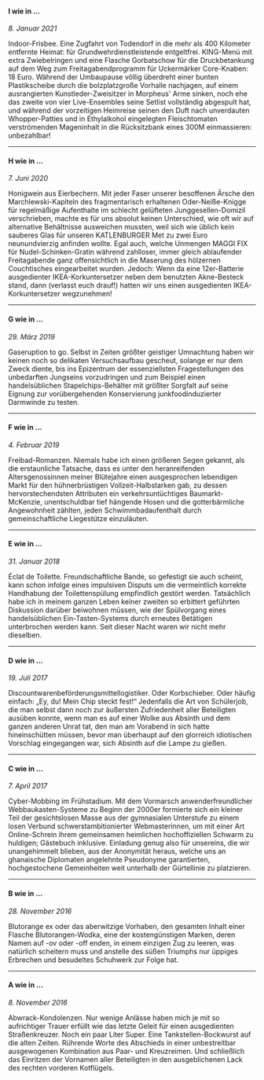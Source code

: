 #### I wie in ...

_8. Januar 2021_

Indoor-Frisbee. Eine Zugfahrt von Todendorf in die mehr als 400 Kilometer entfernte Heimat: für Grundwehrdienstleistende entgeltfrei. KING-Menü mit extra Zwiebelringen und eine Flasche Gorbatschow für die Druckbetankung auf dem Weg zum Freitagabendprogramm für Uckermärker Core-Knaben: 18 Euro. Während der Umbaupause völlig überdreht einer bunten Plastikscheibe durch die bolzplatzgroße Vorhalle nachjagen, auf einem ausrangierten Kunstleder-Zweisitzer in Morpheus' Arme sinken, noch ehe das zweite von vier Live-Ensembles seine Setlist vollständig abgespult hat, und während der vorzeitigen Heimreise seinen den Duft nach unverdauten Whopper-Patties und in Ethylalkohol eingelegten Fleischtomaten verströmenden Mageninhalt in die Rücksitzbank eines 300M einmassieren: unbezahlbar!

<hr>

#### H wie in ...

_7. Juni 2020_

Honigwein aus Eierbechern. Mit jeder Faser unserer besoffenen Ärsche den Marchlewski-Kapiteln des fragmentarisch erhaltenen Oder-Neiße-Knigge für regelmäßige Aufenthalte im schlecht gelüfteten Junggesellen-Domizil verschrieben, machte es für uns absolut keinen Unterschied, wie oft wir auf alternative Behältnisse ausweichen mussten, weil sich wie üblich kein sauberes Glas für unseren KATLENBURGER Met zu zwei Euro neunundvierzig anfinden wollte. Egal auch, welche Unmengen MAGGI FIX für Nudel-Schinken-Gratin während zahlloser, immer gleich ablaufender Freitagabende ganz offensichtlich in die Maserung des hölzernen Couchtisches eingearbeitet wurden. Jedoch: Wenn da eine 12er-Batterie ausgedienter IKEA-Korkuntersetzer neben dem benutzten Akne-Besteck stand, dann (verlasst euch drauf!) hatten wir uns einen ausgedienten IKEA-Korkuntersetzer wegzunehmen!

<hr>

#### G wie in ...

_29. März 2019_

Gaseruption to go. Selbst in Zeiten größter geistiger Umnachtung haben wir keinen noch so delikaten Versuchsaufbau gescheut, solange er nur dem Zweck diente, bis ins Epizentrum der essenziellsten Fragestellungen des unbedarften Jungseins vorzudringen und zum Beispiel einen handelsüblichen Stapelchips-Behälter mit größter Sorgfalt auf seine Eignung zur vorübergehenden Konservierung junkfoodinduzierter Darmwinde zu testen.

<hr>

#### F wie in ...

_4. Februar 2019_

Freibad-Romanzen. Niemals habe ich einen größeren Segen gekannt, als die erstaunliche Tatsache, dass es unter den heranreifenden Altersgenossinnen meiner Blütejahre einen ausgesprochen lebendigen Markt für den hühnerbrüstigen Vollzeit-Halbstarken gab, zu dessen hervorstechendsten Attributen ein verkehrsuntüchtiges Baumarkt-McKenzie, unentschuldbar tief hängende Hosen und die gotterbärmliche Angewohnheit zählten, jeden Schwimmbadaufenthalt durch gemeinschaftliche Liegestütze einzuläuten.

<hr>

#### E wie in ...

_31. Januar 2018_

Éclat de Toilette. Freundschaftliche Bande, so gefestigt sie auch scheint, kann schon infolge eines impulsiven Disputs um die vermeintlich korrekte Handhabung der Toilettenspülung empfindlich gestört werden. Tatsächlich habe ich in meinem ganzen Leben keiner zweiten so erbittert geführten Diskussion darüber beiwohnen müssen, wie der Spülvorgang eines handelsüblichen Ein-Tasten-Systems durch erneutes Betätigen unterbrochen werden kann. Seit dieser Nacht waren wir nicht mehr dieselben.

<hr>

#### D wie in ...

_19. Juli 2017_

Discountwarenbeförderungsmittellogistiker. Oder Korbschieber. Oder häufig einfach: „Ey, du! Mein Chip steckt fest!“ Jedenfalls die Art von Schülerjob, die man selbst dann noch zur äußersten Zufriedenheit aller Beteiligten ausüben konnte, wenn man es auf einer Wolke aus Absinth und dem ganzen anderen Unrat tat, den man am Vorabend in sich hatte hineinschütten müssen, bevor man überhaupt auf den glorreich idiotischen Vorschlag eingegangen war, sich Absinth auf die Lampe zu gießen.

<hr>

#### C wie in ...

_7. April 2017_

Cyber-Mobbing im Frühstadium. Mit dem Vormarsch anwenderfreundlicher Webbaukasten-Systeme zu Beginn der 2000er formierte sich ein kleiner Teil der gesichtslosen Masse aus der gymnasialen Unterstufe zu einem losen Verbund schwerstambitionierter Webmasterinnen, um mit einer Art Online-Schrein ihrem gemeinsamen heimlichen hochoffiziellen Schwarm zu huldigen; Gästebuch inklusive. Einladung genug also für unsereins, die wir unangehimmelt blieben, aus der Anonymität heraus, welche uns an ghanaische Diplomaten angelehnte Pseudonyme garantierten, hochgestochene Gemeinheiten weit unterhalb der Gürtellinie zu platzieren.

<hr>

#### B wie in ...

_28. November 2016_

Blutorange ex oder das aberwitzige Vorhaben, den gesamten Inhalt einer Flasche Blutorangen-Wodka, eine der kostengünstigen Marken, deren Namen auf -ov oder -off enden, in einem einzigen Zug zu leeren, was natürlich scheitern muss und anstelle des süßen Triumphs nur üppiges Erbrechen und besudeltes Schuhwerk zur Folge hat.

<hr>

#### A wie in ...

_8. November 2016_

Abwrack-Kondolenzen. Nur wenige Anlässe haben mich je mit so aufrichtiger Trauer erfüllt wie das letzte Geleit für einen ausgedienten Straßenkreuzer. Noch ein paar Liter Super. Eine Tankstellen-Bockwurst auf die alten Zeiten. Rührende Worte des Abschieds in einer unbestreitbar ausgewogenen Kombination aus Paar- und Kreuzreimen. Und schließlich das Einritzen der Vornamen aller Beteiligten in den ausgeblichenen Lack des rechten vorderen Kotflügels.

